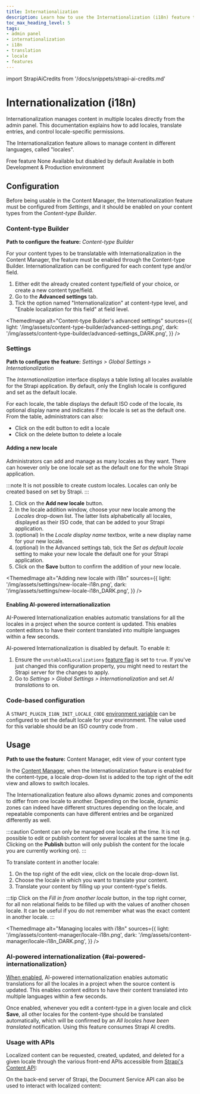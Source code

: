 ```yaml
---
title: Internationalization
description: Learn how to use the Internationalization (i18n) feature that enables content managers to translate the content
toc_max_heading_level: 5
tags:
- admin panel
- internationalization
- i18n
- translation
- locale
- features
---
```


import StrapiAiCredits from '/docs/snippets/strapi-ai-credits.md'

# Internationalization (i18n)

<Tldr>
Internationalization manages content in multiple locales directly from the admin panel. This documentation explains how to add locales, translate entries, and control locale-specific permissions.
</Tldr>

The Internationalization feature allows to manage content in different languages, called "locales".

<IdentityCard>
  <IdentityCardItem icon="credit-card" title="Plan">Free feature</IdentityCardItem>
  <IdentityCardItem icon="user" title="Role & permission">None</IdentityCardItem>
  <IdentityCardItem icon="toggle-right" title="Activation">Available but disabled by default</IdentityCardItem>
  <IdentityCardItem icon="desktop" title="Environment">Available in both Development & Production environment</IdentityCardItem>
</IdentityCard>

<Guideflow lightId="zkj5431ser" darkId="vkm9nn0t3p"/>

## Configuration

Before being usable in the Content Manager, the Internationalization feature must be configured from <Icon name="gear-six" /> *Settings*, and it should be enabled on your content types from the <Icon name="layout" /> _Content-type Builder_.

### Content-type Builder

**Path to configure the feature:** <Icon name="layout" /> _Content-type Builder_

For your content types to be translatable with Internationalization in the Content Manager, the feature must be enabled through the Content-type Builder. Internationalization can be configured for each content type and/or field.

1. Either edit the already created content type/field of your choice, or create a new content type/field.
2. Go to the **Advanced settings** tab.
3. Tick the option named "Internationalization" at content-type level, and "Enable localization for this field" at field level.

<ThemedImage
  alt="Content-type Builder's advanced settings"
  sources={{
    light: '/img/assets/content-type-builder/advanced-settings.png',
    dark: '/img/assets/content-type-builder/advanced-settings_DARK.png',
  }}
/>

### Settings

**Path to configure the feature:** <Icon name="gear-six" /> *Settings > Global Settings > Internationalization*

The *Internationalization* interface displays a table listing all locales available for the Strapi application. By default, only the English locale is configured and set as the default locale. 

For each locale, the table displays the default ISO code of the locale, its optional display name and indicates if the locale is set as the default one. From the table, administrators can also:

- Click on the edit button <Icon name="pencil-simple" /> to edit a locale
- Click on the delete button <Icon name="trash" /> to delete a locale

#### Adding a new locale

Administrators can add and manage as many locales as they want. There can however only be one locale set as the default one for the whole Strapi application.

:::note
It is not possible to create custom locales. Locales can only be created based on <ExternalLink to="https://github.com/strapi/strapi/blob/main/packages/plugins/i18n/server/src/constants/iso-locales.json" text="the 500+ pre-created list of locales"/> set by Strapi.
:::

1. Click on the **Add new locale** button.
2. In the locale addition window, choose your new locale among the *Locales* drop-down list. The latter lists alphabetically all locales, displayed as their ISO code, that can be added to your Strapi application.
3. (optional) In the *Locale display name* textbox, write a new display name for your new locale.
4. (optional) In the Advanced settings tab, tick the *Set as default locale* setting to make your new locale the default one for your Strapi application.
5. Click on the **Save** button to confirm the addition of your new locale.

<ThemedImage
  alt="Adding new locale with i18n"
  sources={{
    light: '/img/assets/settings/new-locale-i18n.png',
    dark: '/img/assets/settings/new-locale-i18n_DARK.png',
  }}
/>

#### Enabling AI-powered internationalization
<GrowthBadge /> <FeatureFlagBadge feature="unstableAILocalizations" />

AI-Powered Internationalization enables automatic translations for all the locales in a project when the source content is updated. This enables content editors to have their content translated into multiple languages within a few seconds.

AI-powered Internationalization is disabled by default. To enable it:

1. Ensure the `unstableAILocalizations` [feature flag](/cms/configurations/features) is set to `true`. If you've just changed this configuration property, you might need to restart the Strapi server for the changes to apply.
2. Go to <Icon name="gear-six" /> *Settings > Global Settings > Internationalization* and set _AI translations_ to on.

<!-- TODO: add light/dark mode screenshots -->

### Code-based configuration

A `STRAPI_PLUGIN_I18N_INIT_LOCALE_CODE` [environment variable](/cms/configurations/environment#strapi) can be configured to set the default locale for your environment. The value used for this variable should be an ISO country code from <ExternalLink to="https://github.com/strapi/strapi/blob/main/packages/plugins/i18n/server/src/constants/iso-locales.json" text="the 500+ pre-created list of locales"/>.

## Usage

**Path to use the feature:** <Icon name="feather" /> Content Manager, edit view of your content type

In the [Content Manager](/cms/features/content-manager), when the Internationalization feature is enabled for the content-type, a locale drop-down list is added to the top right of the edit view and allows to switch locales.

The Internationalization feature also allows dynamic zones and components to differ from one locale to another. Depending on the locale, dynamic zones can indeed have different structures depending on the locale, and repeatable components can have different entries and be organized differently as well.

:::caution
Content can only be managed one locale at the time. It is not possible to edit or publish content for several locales at the same time (e.g. Clicking on the **Publish** button will only publish the content for the locale you are currently working on).
:::

To translate content in another locale:

1. On the top right of the edit view, click on the locale drop-down list.
2. Choose the locale in which you want to translate your content.
3. Translate your content by filling up your content-type's fields. 

:::tip
Click on the <Icon name="download-simple" /> *Fill in from another locale* button, in the top right corner, for all non relational fields to be filled up with the values of another chosen locale. It can be useful if you do not remember what was the exact content in another locale.
:::

<ThemedImage
  alt="Managing locales with i18n"
  sources={{
    light: '/img/assets/content-manager/locale-i18n.png',
    dark: '/img/assets/content-manager/locale-i18n_DARK.png',
  }}
/>

### AI-powered internationalization <NewBadge /> {#ai-powered-internationalization}
<GrowthBadge /> <FeatureFlagBadge feature="unstableAILocalizations" />

[When enabled](#enabling-ai-powered-internationalization), AI-powered internationalization enables automatic translations for all the locales in a project when the source content is updated. This enables content editors to have their content translated into multiple languages within a few seconds.

Once enabled, whenever you edit a content-type in a given locale and click **Save**, all other locales for the content-type should be translated automatically, which will be confirmed by an _All locales have been translated_ notification. Using this feature consumes Strapi AI credits.

<!-- TODO: add screenshot -->

<StrapiAiCredits />

### Usage with APIs

Localized content can be requested, created, updated, and deleted for a given locale through the various front-end APIs accessible from [Strapi's Content API](/cms/api/content-api):

<CustomDocCardsWrapper>
<CustomDocCard icon="cube" title="REST API" description="Learn how to use the locale parameter with the REST API." link="/cms/api/rest/locale"/>
<CustomDocCard icon="cube" title="GraphQL API" description="Learn how to use the locale parameter with GraphQL API." link="/cms/api/graphql#locale"/>
</CustomDocCardsWrapper>

On the back-end server of Strapi, the Document Service API can also be used to interact with localized content:

<CustomDocCardsWrapper>
<CustomDocCard icon="cube" title="Document Service API" description="Learn how to use the locale parameter with the Document Service API." link="/cms/api/document-service/locale"/>
</CustomDocCardsWrapper>
